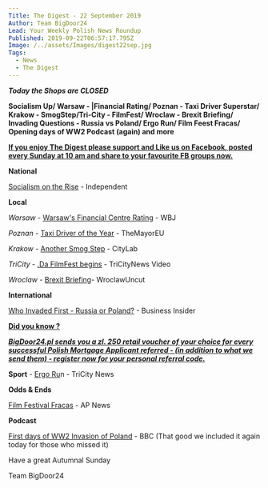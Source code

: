 ```yaml
---
Title: The Digest - 22 September 2019
Author: Team BigDoor24
Lead: Your Weekly Polish News Roundup
Published: 2019-09-22T06:57:17.795Z
Image: /../assets/Images/digest22sep.jpg
Tags:
  - News
  - The Digest
---
```

**_Today the Shops are CLOSED_**

**Socialism Up/ Warsaw - |Financial Rating/ Poznan - Taxi Driver Superstar/ Krakow - SmogStep/Tri-City - FilmFest/ Wroclaw - Brexit Briefing/ Invading Questions - Russia vs Poland/ Ergo Run/ Film Feest Fracas/ Opening days of WW2 Podcast (again) and more**

[**If you enjoy The Digest please support and Like us on Facebook, posted every Sunday at 10 am and share to your favourite FB groups now.**](https://www.facebook.com/bigdoor24/)

<div class="sharethis-inline-share-buttons"></div>

**National**

[Socialism on the Rise](https://www.independent.co.uk/news/world/europe/poland-parliament-polish-socialists-election-left-alliance-spring-razem-a9113881.html) - Independent

**Local**

_Warsaw_ - [Warsaw's Financial Centre Rating](https://wbj.pl/warsaw-ranked-64-among-global-financial-centers/post/124595) - WBJ

_Poznan_ - [Taxi Driver of the Year](https://www.themayor.eu/en/poznan-rewards-taxi-driver-of-the-year) - TheMayorEU

_Krakow_  -   [Another Smog Step](https://www.citylab.com/environment/2019/09/krakow-poland-pollution-air-quality-coal-wood-burning-law/597352/) - CityLab

_TriCity_ -  [.](https://tricitynews.pl/model-united-nations-in-gdansk-2019/)[Da FilmFest begins](https://tricitynews.pl/the-44th-polish-film-festival-day-1/) - TriCityNews Video

_Wroclaw_ -  [Brexit Briefing](http://wroclawuncut.com/2019/09/20/british-embassy-to-host-pre-brexit-meeting-in-wroclaw/)- WroclawUncut 

**International**

[Who Invaded First - Russia or Poland?](https://www.businessinsider.com/russia-poland-subtweeting-each-other-over-invasion-of-poland-2019-9?IR=T)  - Business Insider

[**Did you know ?**](https://bigdoor24.pl/)

[**_BigDoor24.pl sends you a zl. 250 retail voucher of your choice for every successful Polish Mortgage Applicant referred - (in addition to what we send them) - register now for your personal referral code._**](https://bigdoor24.pl/)

**Sport** -  [Ergo Ru](https://tricitynews.pl/event/the-color-run-at-ergo-arena/)n - TriCity News

**Odds & Ends**

[Film Festival Fracas](https://www.apnews.com/9759ccf221f446ae819f41e7ed78cc66) - AP News

**Podcast**

[First days of WW2 Invasion of Poland](https://play.acast.com/s/dansnowshistoryhit/70edd6ca-66c0-45b4-8aef-76c96b6c52c0) - BBC (That good we included it again today for those who missed it)

Have a great Autumnal Sunday

Team BigDoor24
